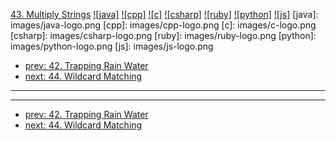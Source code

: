 [43. Multiply Strings](https://leetcode.com/problems/multiply-strings/)
[![java]](https://github.com/leetcode-study-group/leetcode-java-solutions/blob/master/043-multiply-strings.md)
[![cpp]](https://github.com/leetcode-study-group/leetcode-cpp-solutions/blob/master/043-multiply-strings.md)
[![c]](https://github.com/leetcode-study-group/leetcode-c-solutions/blob/master/043-multiply-strings.md)
[![csharp]](https://github.com/leetcode-study-group/leetcode-csharp-solutions/blob/master/043-multiply-strings.md)
[![ruby]](https://github.com/leetcode-study-group/leetcode-ruby-solutions/blob/master/043-multiply-strings.md)
[![python]](https://github.com/leetcode-study-group/leetcode-python-solutions/blob/master/043-multiply-strings.md)
[![js]](https://github.com/leetcode-study-group/leetcode-js-solutions/blob/master/043-multiply-strings.md)
[java]: images/java-logo.png
[cpp]: images/cpp-logo.png
[c]: images/c-logo.png
[csharp]: images/csharp-logo.png
[ruby]: images/ruby-logo.png
[python]: images/python-logo.png
[js]: images/js-logo.png

- [prev: 42. Trapping Rain Water](042-trapping-rain-water.md)
- [next: 44. Wildcard Matching](044-wildcard-matching.md)

---


---

- [prev: 42. Trapping Rain Water](042-trapping-rain-water.md)
- [next: 44. Wildcard Matching](044-wildcard-matching.md)
